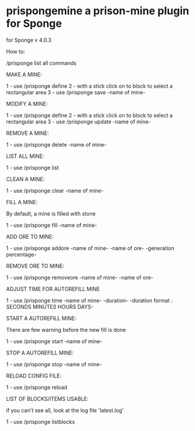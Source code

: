 # prispongemine a prison-mine plugin for Sponge
for Sponge v 4.0.3

How to:

/prisponge list all commands

MAKE A MINE:

1 - use /prisponge define
2 - with a stick click on to block to select a rectangular area
3 - use /prisponge save -name of mine-

MODIFY A MINE:

1 - use /prisponge define
2 - with a stick click on to block to select a rectangular area
3 - use /prisponge update -name of mine-

REMOVE A MINE:

1 - use /prisponge delete -name of mine-

LIST ALL MINE:

1 - use /prisponge list

CLEAN A MINE:

1 - use /prisponge clear -name of mine-

FILL A MINE:

By default, a mine is filled with stone

1 - use /prisponge fill -name of mine-

ADD ORE TO MINE:

1 - use /prisponge addore -name of mine- -name of ore- -generation percentage-

REMOVE ORE TO MINE:

1 - use /prisponge removeore -name of mine- -name of ore-

ADJUST TIME FOR AUTOREFILL MINE

1 - use /prisponge time -name of mine- -duration- -duration format : SECONDS MINUTES HOURS DAYS-

START A AUTOREFILL MINE:

There are few warning before the new fill is done

1 - use /prisponge start -name of mine-

STOP A AUTOREFILL MINE:

1 - use /prisponge stop -name of mine-

RELOAD CONFIG FILE:

1 - use /prisponge reload

LIST OF BLOCKS/ITEMS USABLE:

if you can't see all, look at the log file 'latest.log'

1 - use /prisponge listblocks